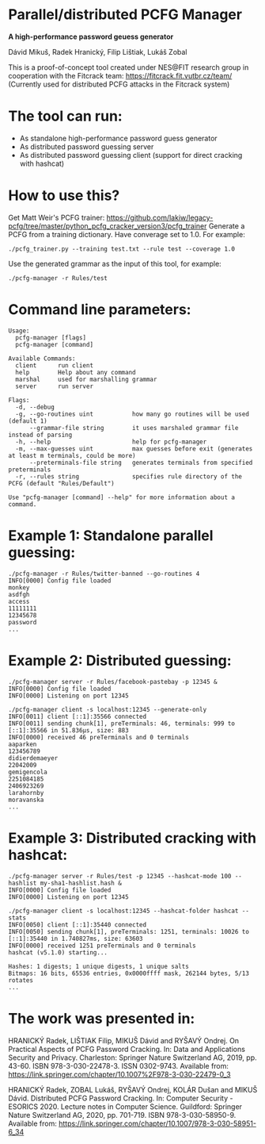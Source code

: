 # Parallel/distributed PCFG Manager
**A high-performance password geuess generator**

Dávid Mikuš, Radek Hranický, Filip Lištiak, Lukáš Zobal

This is a proof-of-concept tool created under NES@FIT research group in cooperation with the Fitcrack team: https://fitcrack.fit.vutbr.cz/team/
(Currently used for distributed PCFG attacks in the Fitcrack system)

# The tool can run:
* As standalone high-performance password guess generator
* As distributed password guessing server
* As distributed password guessing client (support for direct cracking with hashcat)

# How to use this?
Get Matt Weir's PCFG trainer: https://github.com/lakiw/legacy-pcfg/tree/master/python_pcfg_cracker_version3/pcfg_trainer
Generate a PCFG from a training dictionary. Have converage set to 1.0. For example:
```
./pcfg_trainer.py --training test.txt --rule test --coverage 1.0
```

Use the generated grammar as the input of this tool, for example:
```
./pcfg-manager -r Rules/test
```


# Command line parameters:
```
Usage:
  pcfg-manager [flags]
  pcfg-manager [command]

Available Commands:
  client      run client
  help        Help about any command
  marshal     used for marshalling grammar
  server      run server

Flags:
  -d, --debug
  -g, --go-routines uint           how many go routines will be used (default 1)
      --grammar-file string        it uses marshaled grammar file instead of parsing
  -h, --help                       help for pcfg-manager
  -m, --max-guesses uint           max guesses before exit (generates at least m terminals, could be more)
      --preterminals-file string   generates terminals from specified preterminals
  -r, --rules string               specifies rule directory of the PCFG (default "Rules/Default")

Use "pcfg-manager [command] --help" for more information about a command.
```

# Example 1: Standalone parallel guessing:
```
./pcfg-manager -r Rules/twitter-banned --go-routines 4
INFO[0000] Config file loaded
monkey
asdfgh
access
11111111
12345678
password
...
```

# Example 2: Distributed guessing:
```
./pcfg-manager server -r Rules/facebook-pastebay -p 12345 &
INFO[0000] Config file loaded
INFO[0000] Listening on port 12345

./pcfg-manager client -s localhost:12345 --generate-only
INFO[0011] client [::1]:35566 connected
INFO[0011] sending chunk[1], preTerminals: 46, terminals: 999 to [::1]:35566 in 51.836µs, size: 883
INFO[0000] received 46 preTerminals and 0 terminals
aaparken
123456789
didierdemaeyer
22042009
gemigencola
2251084185
2406923269
larahornby
moravanska
...
```

# Example 3: Distributed cracking with hashcat:
```
./pcfg-manager server -r Rules/test -p 12345 --hashcat-mode 100 --hashlist my-sha1-hashlist.hash &
INFO[0000] Config file loaded
INFO[0000] Listening on port 12345

./pcfg-manager client -s localhost:12345 --hashcat-folder hashcat --stats
INFO[0050] client [::1]:35440 connected
INFO[0050] sending chunk[1], preTerminals: 1251, terminals: 10026 to [::1]:35440 in 1.740827ms, size: 63603
INFO[0000] received 1251 preTerminals and 0 terminals
hashcat (v5.1.0) starting...

Hashes: 1 digests; 1 unique digests, 1 unique salts
Bitmaps: 16 bits, 65536 entries, 0x0000ffff mask, 262144 bytes, 5/13 rotates
...
```

# The work was presented in:
HRANICKÝ Radek, LIŠTIAK Filip, MIKUŠ Dávid and RYŠAVÝ Ondrej.
On Practical Aspects of PCFG Password Cracking.
In: Data and Applications Security and Privacy. Charleston: Springer Nature Switzerland AG, 2019,
pp. 43-60. ISBN 978-3-030-22478-3. ISSN 0302-9743.
Available from: https://link.springer.com/chapter/10.1007%2F978-3-030-22479-0_3

HRANICKÝ Radek, ZOBAL Lukáš, RYŠAVÝ Ondrej, KOLÁR Dušan and MIKUŠ Dávid.
Distributed PCFG Password Cracking.
In: Computer Security - ESORICS 2020. Lecture notes in Computer Science.
Guildford: Springer Nature Switzerland AG, 2020, pp. 701-719. ISBN 978-3-030-58950-9.
Available from: https://link.springer.com/chapter/10.1007/978-3-030-58951-6_34
